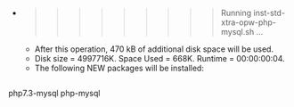* >>>>>>>>> Running inst-std-xtra-opw-php-mysql.sh ...
  * After this operation, 470 kB of additional disk space will be used.
  * Disk size = 4997716K. Space Used = 668K. Runtime = 00:00:00:04.
  * The following NEW packages will be installed:
  ```bash
php7.3-mysql php-mysql
  ```
